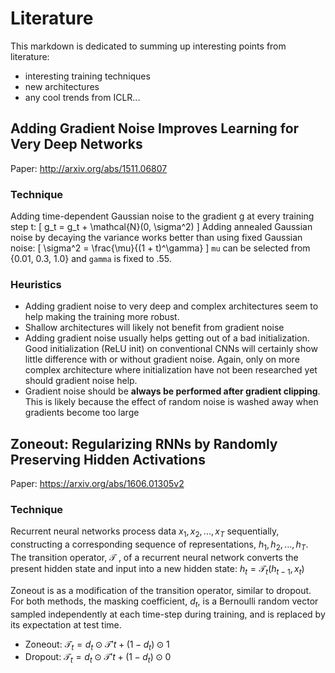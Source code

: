# Literature

This markdown is dedicated to summing up interesting points from literature:
- interesting training techniques
- new architectures
- any cool trends from ICLR...

## Adding Gradient Noise Improves Learning for Very Deep Networks

Paper: http://arxiv.org/abs/1511.06807

### Technique

Adding time-dependent Gaussian noise to the gradient g at every
training step t:
\[
g_t = g_t + \mathcal{N}(0, \sigma^2)
\]
Adding annealed Gaussian noise by decaying the variance works better
than using fixed Gaussian noise:
\[
\sigma^2 = \frac{\mu}{(1 + t)^\gamma}
\]
`mu` can be selected from {0.01, 0.3, 1.0} and `gamma` is fixed to .55.

### Heuristics

- Adding gradient noise to very deep and complex architectures seem to help making
the training more robust.
- Shallow architectures will likely not benefit from gradient noise
- Adding gradient noise usually helps getting out of a bad initialization. Good
initialization (ReLU init) on conventional CNNs will certainly show little difference
with or without gradient noise. Again, only on more complex architecture where initialization
have not been researched yet should gradient noise help.
- Gradient noise should be **always be performed after gradient clipping**. This is likely
because the effect of random noise is washed away when gradients become too large


## Zoneout: Regularizing RNNs by Randomly Preserving Hidden Activations

Paper: https://arxiv.org/abs/1606.01305v2

### Technique

Recurrent neural networks process data $x_1, x_2, ..., x_T$ sequentially,
constructing a corresponding sequence of representations, $h_1, h_2, ..., h_T$.
The transition operator, $\mathcal{T}$ , of a recurrent neural network converts the
present hidden state and input into a new hidden state: $h_t = \mathcal{T}_t(h_{t−1}, x_t)$

Zoneout is as a modification of the transition operator, similar to dropout. For both
methods, the masking coefficient, $d_t$, is a Bernoulli random vector sampled
independently at each time-step during training, and is replaced by its expectation at test time.

- Zoneout: $\mathcal{T}_t = d_t \odot \mathcal{T}'t + (1 − d_t) \odot 1$
- Dropout: $\mathcal{T}_t = d_t \odot \mathcal{T}'t + (1 − d_t) \odot 0$
